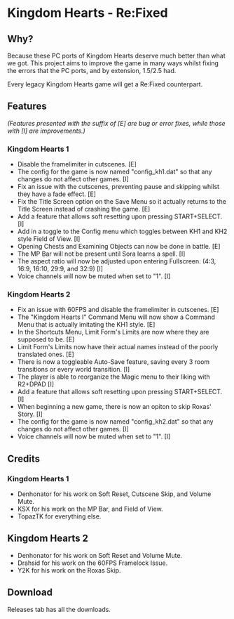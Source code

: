 # Kingdom Hearts - Re:Fixed

## Why?

Because these PC ports of Kingdom Hearts deserve much better than what we got.  This project aims to improve the game in many ways whilst fixing the errors that the PC ports, and by extension, 1.5/2.5 had.  
  
Every legacy Kingdom Hearts game will get a Re:Fixed counterpart.

## Features

_(Features presented with the suffix of [E] are bug or error fixes, while those with [I] are improvements.)_

### Kingdom Hearts 1
- Disable the framelimiter in cutscenes. [E]
- The config for the game is now named "config_kh1.dat" so that any changes do not affect other games. [I]
- Fix an issue with the cutscenes, preventing pause and skipping whilst they have a fade effect. [E]
- Fix the Title Screen option on the Save Menu so it actually returns to the Title Screen instead of crashing the game. [E]
- Add a feature that allows soft resetting upon pressing START+SELECT. [I]
- Add in a toggle to the Config menu which toggles between KH1 and KH2 style Field of View. [I]
- Opening Chests and Examining Objects can now be done in battle. [E]
- The MP Bar will not be present until Sora learns a spell. [I]
- The aspect ratio will now be adjusted upon entering Fullscreen. (4:3, 16:9, 16:10, 29:9, and 32:9) [I]
- Voice channels will now be muted when set to "1". [I]

### Kingdom Hearts 2
- Fix an issue with 60FPS and disable the framelimiter in cutscenes. [E]
- The "Kingdom Hearts I" Command Menu will now show a Command Menu that is actually imitating the KH1 style. [E]
- In the Shortcuts Menu, Limit Form's Limits are now where they are supposed to be. [E]
- Limit Form's Limits now have their actual names instead of the poorly translated ones. [E]
- There is now a toggleable Auto-Save feature, saving every 3 room transitions or every world transition. [I]
- The player is able to reorganize the Magic menu to their liking with R2+DPAD [I]
- Add a feature that allows soft resetting upon pressing START+SELECT. [I]
- When beginning a new game, there is now an opiton to skip Roxas' Story. [I]
- The config for the game is now named "config_kh2.dat" so that any changes do not affect other games. [I]
- Voice channels will now be muted when set to "1". [I]

## Credits

### Kingdom Hearts 1
- Denhonator for his work on Soft Reset, Cutscene Skip, and Volume Mute.
- KSX for his work on the MP Bar, and Field of View.
- TopazTK for everything else.

## Kingdom Hearts 2
- Denhonator for his work on Soft Reset and Volume Mute.
- Drahsid for his work on the 60FPS Framelock Issue.
- Y2K for his work on the Roxas Skip.

## Download

Releases tab has all the downloads.
